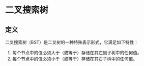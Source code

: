 # 二叉搜索树
## 定义
二叉搜索树（BST）是二叉树的一种特殊表示形式，它满足如下特性：

1. 每个节点中的值必须大于（或等于）存储在其左侧子树中的任何值。
2. 每个节点中的值必须小于（或等于）存储在其右子树中的任何值。

